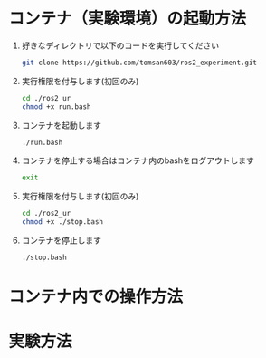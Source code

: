# コンテナ（実験環境）の起動方法

1. 好きなディレクトリで以下のコードを実行してください

    ```bash
    git clone https://github.com/tomsan603/ros2_experiment.git　
    ```

2. 実行権限を付与します(初回のみ)

    ```bash
    cd ./ros2_ur
    chmod +x run.bash
    ```

3. コンテナを起動します

    ```bash
    ./run.bash
    ```

4. コンテナを停止する場合はコンテナ内のbashをログアウトします

    ```bash
    exit
    ```
5. 実行権限を付与します(初回のみ)

    ```bash
    cd ./ros2_ur
    chmod +x ./stop.bash
    ```

6. コンテナを停止します

    ```bash
    ./stop.bash
    ```


# コンテナ内での操作方法
# 実験方法

